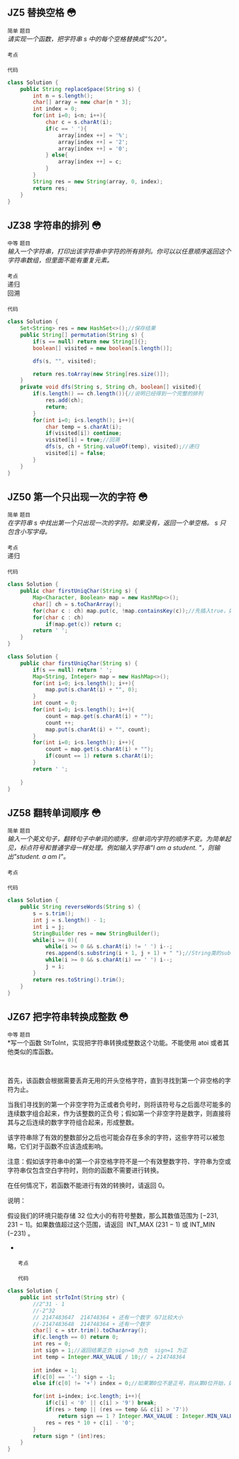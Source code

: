## JZ5  替换空格 :flushed:
`简单` `题目`<br>
*请实现一个函数，把字符串 s 中的每个空格替换成"%20"。* <br><br>
`考点`<br>
<br>
`代码`<br>
```java
class Solution {
    public String replaceSpace(String s) {
        int n = s.length();
        char[] array = new char[n * 3];
        int index = 0;
        for(int i=0; i<n; i++){
            char c = s.charAt(i);
            if(c == ' '){
                array[index ++] = '%';
                array[index ++] = '2';
                array[index ++] = '0';
            } else{
                array[index ++] = c;
            }
        }
        String res = new String(array, 0, index);
        return res;
    }
}
```
## JZ38  字符串的排列 :flushed:
`中等` `题目`<br>
*输入一个字符串，打印出该字符串中字符的所有排列。你可以以任意顺序返回这个字符串数组，但里面不能有重复元素。* <br><br>
`考点`<br>
递归<br>
回溯<br><br>
`代码`<br>
```java
class Solution {
    Set<String> res = new HashSet<>();//保存结果
    public String[] permutation(String s) {
        if(s == null) return new String[]{};
        boolean[] visited = new boolean[s.length()];

        dfs(s, "", visited);

        return res.toArray(new String[res.size()]);
    }
    private void dfs(String s, String ch, boolean[] visited){
        if(s.length() == ch.length()){//说明已经得到一个完整的排列
            res.add(ch);
            return;
        }
        for(int i=0; i<s.length(); i++){
            char temp = s.charAt(i);
            if(visited[i]) continue;
            visited[i] = true;//回溯
            dfs(s, ch + String.valueOf(temp), visited);//递归
            visited[i] = false;
        }
    }
}
```
## JZ50  第一个只出现一次的字符 :flushed:
`简单` `题目`<br>
*在字符串 s 中找出第一个只出现一次的字符。如果没有，返回一个单空格。 s 只包含小写字母。* <br><br>
`考点`<br>
递归<br><br>
`代码`<br>
```java
class Solution {
    public char firstUniqChar(String s) {
        Map<Character, Boolean> map = new HashMap<>();
        char[] ch = s.toCharArray();
        for(char c : ch) map.put(c, !map.containsKey(c));//先插入true，如果重复就变成false
        for(char c : ch) 
            if(map.get(c)) return c;
        return ' ';       
    }
}
```
```java
class Solution {
    public char firstUniqChar(String s) {
        if(s == null) return ' ';
        Map<String, Integer> map = new HashMap<>();
        for(int i=0; i<s.length(); i++){
            map.put(s.charAt(i) + "", 0);
        }
        int count = 0;
        for(int i=0; i<s.length(); i++){
            count = map.get(s.charAt(i) + "");
            count ++;
            map.put(s.charAt(i) + "", count);
        }
        for(int i=0; i<s.length(); i++){
            count = map.get(s.charAt(i) + "");
            if(count == 1) return s.charAt(i);
        }
        return ' ';
        
    }
}
```
## JZ58  翻转单词顺序 :flushed:
`简单` `题目`<br>
*输入一个英文句子，翻转句子中单词的顺序，但单词内字符的顺序不变。为简单起见，标点符号和普通字母一样处理。例如输入字符串"I am a student. "，则输出"student. a am I"。* <br><br>
`考点`<br><br>
`代码`<br>
```java
class Solution {
    public String reverseWords(String s) {
        s = s.trim();
        int j = s.length() - 1;
        int i = j;
        StringBuilder res = new StringBuilder();
        while(i >= 0){
            while(i >= 0 && s.charAt(i) != ' ') i--;
            res.append(s.substring(i + 1, j + 1) + " ");//String类的substring方法，开始处的索引包括，结尾处的索引不包括
            while(i >= 0 && s.charAt(i) == ' ') i--;
            j = i;
        }
        return res.toString().trim();
    }
}
```
## JZ67  把字符串转换成整数 :flushed:
`中等` `题目`<br>
*写一个函数 StrToInt，实现把字符串转换成整数这个功能。不能使用 atoi 或者其他类似的库函数。

 

首先，该函数会根据需要丢弃无用的开头空格字符，直到寻找到第一个非空格的字符为止。

当我们寻找到的第一个非空字符为正或者负号时，则将该符号与之后面尽可能多的连续数字组合起来，作为该整数的正负号；假如第一个非空字符是数字，则直接将其与之后连续的数字字符组合起来，形成整数。

该字符串除了有效的整数部分之后也可能会存在多余的字符，这些字符可以被忽略，它们对于函数不应该造成影响。

注意：假如该字符串中的第一个非空格字符不是一个有效整数字符、字符串为空或字符串仅包含空白字符时，则你的函数不需要进行转换。

在任何情况下，若函数不能进行有效的转换时，请返回 0。

说明：

假设我们的环境只能存储 32 位大小的有符号整数，那么其数值范围为 [−231,  231 − 1]。如果数值超过这个范围，请返回  INT_MAX (231 − 1) 或 INT_MIN (−231) 。

* <br><br>
`考点`<br><br>
`代码`<br>
```java
class Solution {
    public int strToInt(String str) {
        //2^31 - 1
        //-2^32
        // 2147483647  214748364 + 还有一个数字 与7比较大小
        //-2147483648  214748364 + 还有一个数字
        char[] c = str.trim().toCharArray();
        if(c.length == 0) return 0;
        int res = 0;
        int sign = 1;//返回结果正负 sign=0 为负  sign=1 为正
        int temp = Integer.MAX_VALUE / 10;// = 214748364
        
        int index = 1;
        if(c[0] == '-') sign = -1;
        else if(c[0] != '+') index = 0;//如果第0位不是正号，则从第0位开始，如果第0位是正号，则从第1位开始

        for(int i=index; i<c.length; i++){
            if(c[i] < '0' || c[i] > '9') break;
            if(res > temp || (res == temp && c[i] > '7'))
                return sign == 1 ? Integer.MAX_VALUE : Integer.MIN_VALUE;
            res = res * 10 + c[i] - '0';
        }
        return sign * (int)res;
    }
}
```
